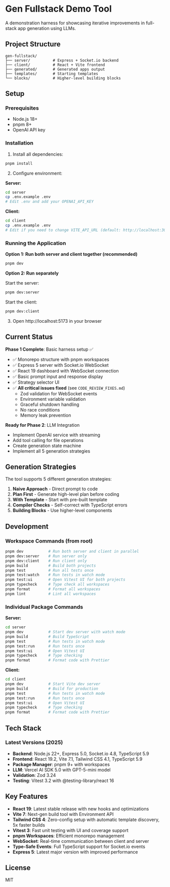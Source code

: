 # Gen Fullstack Demo Tool

A demonstration harness for showcasing iterative improvements in full-stack app generation using LLMs.

## Project Structure

```
gen-fullstack/
├── server/          # Express + Socket.io backend
├── client/          # React + Vite frontend
├── generated/       # Generated apps output
├── templates/       # Starting templates
└── blocks/          # Higher-level building blocks
```

## Setup

### Prerequisites

- Node.js 18+
- pnpm 8+
- OpenAI API key

### Installation

1. Install all dependencies:

```bash
pnpm install
```

2. Configure environment:

**Server:**
```bash
cd server
cp .env.example .env
# Edit .env and add your OPENAI_API_KEY
```

**Client:**
```bash
cd client
cp .env.example .env
# Edit if you need to change VITE_API_URL (default: http://localhost:3001)
```

### Running the Application

**Option 1: Run both server and client together (recommended)**

```bash
pnpm dev
```

**Option 2: Run separately**

Start the server:
```bash
pnpm dev:server
```

Start the client:
```bash
pnpm dev:client
```

3. Open http://localhost:5173 in your browser

## Current Status

**Phase 1 Complete**: Basic harness setup ✅

- ✅ Monorepo structure with pnpm workspaces
- ✅ Express 5 server with Socket.io WebSocket
- ✅ React 19 dashboard with WebSocket connection
- ✅ Basic prompt input and response display
- ✅ Strategy selector UI
- ✅ **All critical issues fixed** (see `CODE_REVIEW_FIXES.md`)
  - Zod validation for WebSocket events
  - Environment variable validation
  - Graceful shutdown handling
  - No race conditions
  - Memory leak prevention

**Ready for Phase 2**: LLM Integration

- Implement OpenAI service with streaming
- Add tool calling for file operations
- Create generation state machine
- Implement all 5 generation strategies

## Generation Strategies

The tool supports 5 different generation strategies:

1. **Naive Approach** - Direct prompt to code
2. **Plan First** - Generate high-level plan before coding
3. **With Template** - Start with pre-built template
4. **Compiler Checks** - Self-correct with TypeScript errors
5. **Building Blocks** - Use higher-level components

## Development

### Workspace Commands (from root)

```bash
pnpm dev           # Run both server and client in parallel
pnpm dev:server    # Run server only
pnpm dev:client    # Run client only
pnpm build         # Build both projects
pnpm test          # Run all tests once
pnpm test:watch    # Run tests in watch mode
pnpm test:ui       # Open Vitest UI for both projects
pnpm typecheck     # Type check all workspaces
pnpm format        # Format all workspaces
pnpm lint          # Lint all workspaces
```

### Individual Package Commands

**Server:**
```bash
cd server
pnpm dev           # Start dev server with watch mode
pnpm build         # Build TypeScript
pnpm test          # Run tests in watch mode
pnpm test:run      # Run tests once
pnpm test:ui       # Open Vitest UI
pnpm typecheck     # Type checking
pnpm format        # Format code with Prettier
```

**Client:**
```bash
cd client
pnpm dev           # Start Vite dev server
pnpm build         # Build for production
pnpm test          # Run tests in watch mode
pnpm test:run      # Run tests once
pnpm test:ui       # Open Vitest UI
pnpm typecheck     # Type checking
pnpm format        # Format code with Prettier
```

## Tech Stack

### Latest Versions (2025)
- **Backend**: Node.js 22+, Express 5.0, Socket.io 4.8, TypeScript 5.9
- **Frontend**: React 19.2, Vite 7.1, Tailwind CSS 4.1, TypeScript 5.9
- **Package Manager**: pnpm 9+ with workspaces
- **LLM**: Vercel AI SDK 5.0 with GPT-5-mini model
- **Validation**: Zod 3.24
- **Testing**: Vitest 3.2 with @testing-library/react 16

## Key Features

- **React 19**: Latest stable release with new hooks and optimizations
- **Vite 7**: Next-gen build tool with Environment API
- **Tailwind CSS 4**: Zero-config setup with automatic template discovery, 5x faster builds
- **Vitest 3**: Fast unit testing with UI and coverage support
- **pnpm Workspaces**: Efficient monorepo management
- **WebSocket**: Real-time communication between client and server
- **Type-Safe Events**: Full TypeScript support for Socket.io events
- **Express 5**: Latest major version with improved performance

## License

MIT
